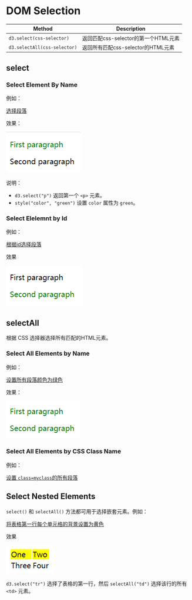# DOM Selection

|Method|Description|
|---|---|
|`d3.select(css-selector)`|返回匹配css-selector的第一个HTML元素|
|`d3.selectAll(css-selector)`|返回所有匹配css-selector的HTML元素|

## select

### Select Element By Name

例如：

[选择段落](../sample_code/d3_demos/select_by_name.html)

效果：

![select paragraph](images/2020-03-02-09-23-28.png)

说明：

- `d3.select("p")` 返回第一个 `<p>` 元素。
- `style("color", "green")` 设置 `color` 属性为 `green`。

### Select Elelemnt by Id

例如：

[根据id选择段落](../sample_code/d3_demos/select_by_id.html)

效果

![select by id](images/2020-03-02-10-25-35.png)

## selectAll

根据 CSS 选择器选择所有匹配的HTML元素。

### Select All Elements by Name

例如：

[设置所有段落颜色为绿色](../sample_code/d3_demos/selectAll_by_name.html)

效果：

![SelectAll](images/2020-03-02-10-46-26.png)

### Select All Elements by CSS Class Name

例如：

[设置 `class=myclass`的所有段落](../sample_code/d3_demos/selectAll_by_classs_name.html)

## Select Nested Elements

`select()` 和 `selectAll()` 方法都可用于选择嵌套元素。例如：

[将表格第一行每个单元格的背景设置为黄色](../sample_code/d3_demos/select_nested.html)

效果

![select nested](images/2020-03-02-10-59-04.png)

`d3.select("tr")` 选择了表格的第一行，然后 `selectAll("td")` 选择该行的所有 `<td>` 元素。
